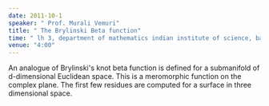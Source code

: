 ```yaml
---
date: 2011-10-1
speaker: " Prof. Murali Vemuri"
title: " The Brylinski Beta function"
time: " lh 3, department of mathematics indian institute of science, bangalore" 
venue: "4:00"
---
```

An analogue of Brylinski's knot beta function is defined for a submanifold
of d-dimensional Euclidean space. This is a meromorphic function on the
complex plane. The first few residues are computed for a surface in three
dimensional space.
